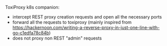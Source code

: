 ToxiProxy k8s companion:
 - intercept REST proxy creation requests and open all the necessary ports
 - forward all the requests to toxiproxy (mainly inspired from https://hackernoon.com/writing-a-reverse-proxy-in-just-one-line-with-go-c1edfa78c84b)
 - does not proxy non REST "admin" requests